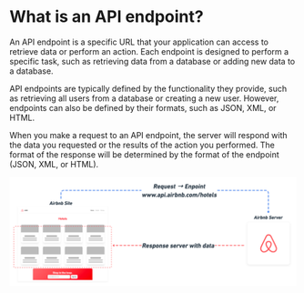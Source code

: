 # What is an API endpoint?

An API endpoint is a specific URL that your application can access to retrieve data or perform an action. Each endpoint is designed to perform a specific task, such as retrieving data from a database or adding new data to a database.&#x20;

API endpoints are typically defined by the functionality they provide, such as retrieving all users from a database or creating a new user. However, endpoints can also be defined by their formats, such as JSON, XML, or HTML.

When you make a request to an API endpoint, the server will respond with the data you requested or the results of the action you performed. The format of the response will be determined by the format of the endpoint (JSON, XML, or HTML).

![](<../.gitbook/assets/image (1).png>)

